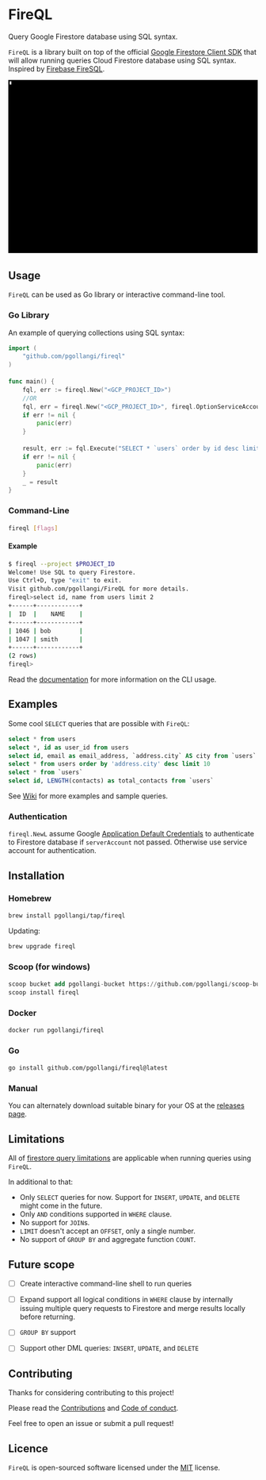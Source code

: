 # FireQL
Query Google Firestore database using SQL syntax.

`FireQL` is a library built on top of the official [Google Firestore Client SDK](https://pkg.go.dev/cloud.google.com/go/firestore) that will allow running queries Cloud Firestore database using SQL syntax. Inspired by [Firebase FireSQL](https://firebaseopensource.com/projects/jsayol/firesql/).


[![asciicast](examples/fireql_demo.gif)](https://asciinema.org/a/548756?cols=150&rows=50)

## Usage

`FireQL` can be used as Go library or interactive command-line tool.

### Go Library
An example of querying collections using SQL syntax:
```go
import (
    "github.com/pgollangi/fireql"
)

func main() {
    fql, err := fireql.New("<GCP_PROJECT_ID>")
    //OR
    fql, err = fireql.New("<GCP_PROJECT_ID>", fireql.OptionServiceAccount("<SERVICE_ACCOUNT_JSON>"))
    if err != nil {
        panic(err)
    }
    
    result, err := fql.Execute("SELECT * `users` order by id desc limit 10")
    if err != nil {
        panic(err)
    }
    _ = result
}
```

### Command-Line
```bash
fireql [flags]
```
#### Example
```bash
$ fireql --project $PROJECT_ID
Welcome! Use SQL to query Firestore.
Use Ctrl+D, type "exit" to exit.
Visit github.com/pgollangi/FireQL for more details.
fireql>select id, name from users limit 2
+------+------------+
|  ID  |    NAME    |
+------+------------+
| 1046 | bob        |
| 1047 | smith      |
+------+------------+
(2 rows)
fireql>
```
Read the [documentation](https://pgollangi.github.io/FireQL/) for more information on the CLI usage.

## Examples
Some cool `SELECT` queries that are possible with `FireQL`:
```sql
select * from users
select *, id as user_id from users
select id, email as email_address, `address.city` AS city from `users`
select * from users order by 'address.city' desc limit 10
select * from `users`
select id, LENGTH(contacts) as total_contacts from `users`
```
See [Wiki](https://github.com/pgollangi/FireQL/wiki) for more examples and sample queries.

### Authentication

`fireql.NewL` assume Google [Application Default Credentials](https://cloud.google.com/docs/authentication/application-default-credentials) to authenticate to Firestore database if `serverAccount` not passed. Otherwise use service account for authentication.

## Installation

### Homebrew
```bash
brew install pgollangi/tap/fireql
```
Updating:
```bash
brew upgrade fireql
```

### Scoop (for windows)
```sql
scoop bucket add pgollangi-bucket https://github.com/pgollangi/scoop-bucket.git
scoop install fireql
```

### Docker
```bash
docker run pgollangi/fireql
```

### Go

```bash
go install github.com/pgollangi/fireql@latest
```

### Manual
You can alternately download suitable binary for your OS at the [releases page](https://github.com/pgollangi/fireql/releases).

## Limitations
All of [firestore query limitations](https://firebase.google.com/docs/firestore/query-data/queries#query_limitations) are applicable when running queries using `FireQL`.

In additional to that:

- Only `SELECT` queries for now. Support for `INSERT`, `UPDATE`, and `DELETE` might come in the future.
- Only `AND` conditions supported in `WHERE` clause. 
- No support for `JOIN`s.
- `LIMIT` doesn't accept an `OFFSET`, only a single number.
- No support of `GROUP BY` and aggregate function `COUNT`.

## Future scope

- [ ] Create interactive command-line shell to run queries
- [ ] Expand support all logical conditions in `WHERE` clause by internally issuing multiple query requests to Firestore and merge results locally before returning.
- [ ] `GROUP BY` support
- [ ] Support other DML queries: `INSERT`, `UPDATE`, and `DELETE`


## Contributing
Thanks for considering contributing to this project!

Please read the [Contributions](https://github.com/pgollangi/.github/blob/main/CONTRIBUTING.md) and [Code of conduct](https://github.com/pgollangi/.github/blob/main/CODE_OF_CONDUCT.md).

Feel free to open an issue or submit a pull request!

## Licence

`FireQL` is open-sourced software licensed under the [MIT](LICENSE) license.
